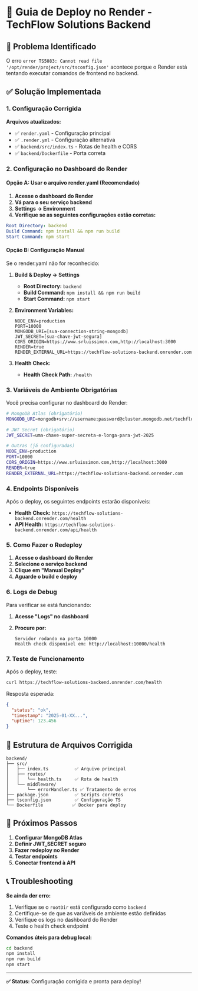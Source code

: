 # 🚀 Guia de Deploy no Render - TechFlow Solutions Backend

## 🚨 Problema Identificado

O erro `error TS5083: Cannot read file '/opt/render/project/src/tsconfig.json'` acontece porque o Render está tentando executar comandos de frontend no backend.

## ✅ Solução Implementada

### 1. Configuração Corrigida

**Arquivos atualizados:**

- ✅ `render.yaml` - Configuração principal
- ✅ `.render.yml` - Configuração alternativa
- ✅ `backend/src/index.ts` - Rotas de health e CORS
- ✅ `backend/Dockerfile` - Porta correta

### 2. Configuração no Dashboard do Render

#### Opção A: Usar o arquivo render.yaml (Recomendado)

1. **Acesse o dashboard do Render**
2. **Vá para o seu serviço backend**
3. **Settings → Environment**
4. **Verifique se as seguintes configurações estão corretas:**

```yaml
Root Directory: backend
Build Command: npm install && npm run build
Start Command: npm start
```

#### Opção B: Configuração Manual

Se o render.yaml não for reconhecido:

1. **Build & Deploy → Settings**
   - **Root Directory:** `backend`
   - **Build Command:** `npm install && npm run build`
   - **Start Command:** `npm start`

2. **Environment Variables:**

   ```
   NODE_ENV=production
   PORT=10000
   MONGODB_URI=[sua-connection-string-mongodb]
   JWT_SECRET=[sua-chave-jwt-segura]
   CORS_ORIGIN=https://www.srluissimon.com,http://localhost:3000
   RENDER=true
   RENDER_EXTERNAL_URL=https://techflow-solutions-backend.onrender.com
   ```

3. **Health Check:**
   - **Health Check Path:** `/health`

### 3. Variáveis de Ambiente Obrigatórias

Você precisa configurar no dashboard do Render:

```bash
# MongoDB Atlas (obrigatório)
MONGODB_URI=mongodb+srv://username:password@cluster.mongodb.net/techflow?retryWrites=true&w=majority

# JWT Secret (obrigatório)
JWT_SECRET=uma-chave-super-secreta-e-longa-para-jwt-2025

# Outras (já configuradas)
NODE_ENV=production
PORT=10000
CORS_ORIGIN=https://www.srluissimon.com,http://localhost:3000
RENDER=true
RENDER_EXTERNAL_URL=https://techflow-solutions-backend.onrender.com
```

### 4. Endpoints Disponíveis

Após o deploy, os seguintes endpoints estarão disponíveis:

- **Health Check:** `https://techflow-solutions-backend.onrender.com/health`
- **API Health:** `https://techflow-solutions-backend.onrender.com/api/health`

### 5. Como Fazer o Redeploy

1. **Acesse o dashboard do Render**
2. **Selecione o serviço backend**
3. **Clique em "Manual Deploy"**
4. **Aguarde o build e deploy**

### 6. Logs de Debug

Para verificar se está funcionando:

1. **Acesse "Logs" no dashboard**
2. **Procure por:**

   ```
   Servidor rodando na porta 10000
   Health check disponível em: http://localhost:10000/health
   ```

### 7. Teste de Funcionamento

Após o deploy, teste:

```bash
curl https://techflow-solutions-backend.onrender.com/health
```

Resposta esperada:

```json
{
  "status": "ok",
  "timestamp": "2025-01-XX...",
  "uptime": 123.456
}
```

## 🔧 Estrutura de Arquivos Corrigida

```
backend/
├── src/
│   ├── index.ts          ✅ Arquivo principal
│   ├── routes/
│   │   └── health.ts     ✅ Rota de health
│   └── middleware/
│       └── errorHandler.ts ✅ Tratamento de erros
├── package.json          ✅ Scripts corretos
├── tsconfig.json         ✅ Configuração TS
└── Dockerfile           ✅ Docker para deploy
```

## 🚀 Próximos Passos

1. **Configurar MongoDB Atlas**
2. **Definir JWT_SECRET seguro**
3. **Fazer redeploy no Render**
4. **Testar endpoints**
5. **Conectar frontend à API**

## 📞 Troubleshooting

**Se ainda der erro:**

1. Verifique se o `rootDir` está configurado como `backend`
2. Certifique-se de que as variáveis de ambiente estão definidas
3. Verifique os logs no dashboard do Render
4. Teste o health check endpoint

**Comandos úteis para debug local:**

```bash
cd backend
npm install
npm run build
npm start
```

---

**✅ Status:** Configuração corrigida e pronta para deploy!
